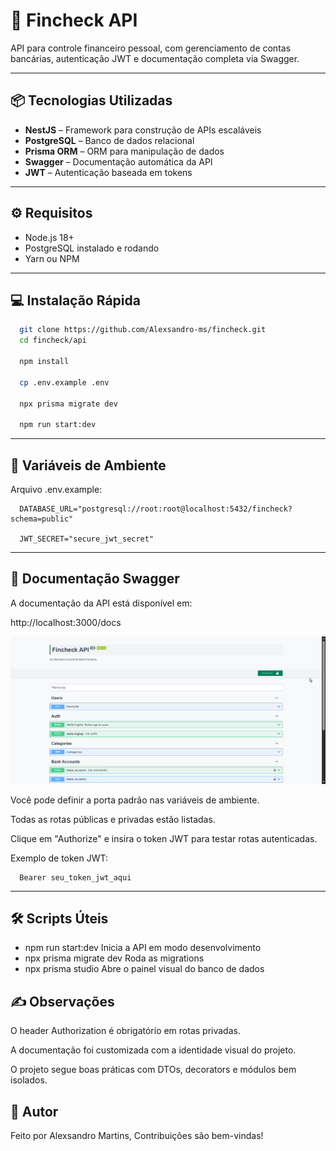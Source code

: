 # 🚀 Fincheck API

API para controle financeiro pessoal, com gerenciamento de contas bancárias, autenticação JWT e documentação completa via Swagger.

---

## 📦 Tecnologias Utilizadas

- **NestJS** – Framework para construção de APIs escaláveis
- **PostgreSQL** – Banco de dados relacional
- **Prisma ORM** – ORM para manipulação de dados
- **Swagger** – Documentação automática da API
- **JWT** – Autenticação baseada em tokens

---

## ⚙️ Requisitos

- Node.js 18+
- PostgreSQL instalado e rodando
- Yarn ou NPM

---

## 💻 Instalação Rápida

```bash
  git clone https://github.com/Alexsandro-ms/fincheck.git
  cd fincheck/api

  npm install

  cp .env.example .env

  npx prisma migrate dev

  npm run start:dev
```

---

## 📁 Variáveis de Ambiente

Arquivo .env.example:

```env
  DATABASE_URL="postgresql://root:root@localhost:5432/fincheck?schema=public"

  JWT_SECRET="secure_jwt_secret"
```

---

## 📘 Documentação Swagger

A documentação da API está disponível em:

http://localhost:3000/docs

![Documentação do Swagger](.github/swagger.png)

Você pode definir a porta padrão nas variáveis de ambiente.

Todas as rotas públicas e privadas estão listadas.

Clique em "Authorize" e insira o token JWT para testar rotas autenticadas.

Exemplo de token JWT:

```nginx
  Bearer seu_token_jwt_aqui
```

---

## 🛠️ Scripts Úteis

- npm run start:dev Inicia a API em modo desenvolvimento
- npx prisma migrate dev Roda as migrations
- npx prisma studio Abre o painel visual do banco de dados

## ✍️ Observações

O header Authorization é obrigatório em rotas privadas.

A documentação foi customizada com a identidade visual do projeto.

O projeto segue boas práticas com DTOs, decorators e módulos bem isolados.

## 👤 Autor

Feito por Alexsandro Martins,
Contribuições são bem-vindas!
